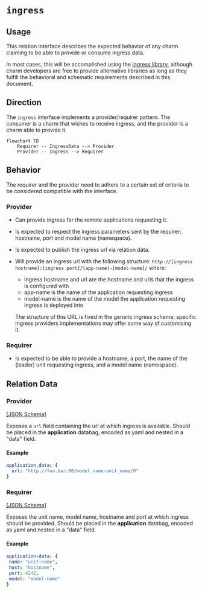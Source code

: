 # `ingress`

## Usage

This relation interface describes the expected behavior of any charm claiming to be able to provide or consume ingress data.

In most cases, this will be accomplished using the [ingress library](https://github.com/canonical/traefik-k8s-operator/blob/main/lib/charms/traefik_k8s/v0/ingress.py), although charm developers are free to provide alternative libraries as long as they fulfill the behavioral and schematic requirements described in this document.

## Direction
The `ingress` interface implements a provider/requirer pattern.
The consumer is a charm that wishes to receive ingress, and the provider is a charm able to provide it.

```mermaid
flowchart TD
    Requirer -- IngressData --> Provider
    Provider -- Ingress --> Requirer
```

## Behavior

The requirer and the provider need to adhere to a certain set of criteria to be considered compatible with the interface.

### Provider

- Can provide ingress for the remote applications requesting it.
- Is expected to respect the ingress parameters sent by the requirer: hostname, port and model name (namespace).
- Is expected to publish the ingress url via relation data.
- Will provide an ingress url with the following structure:
    `http://[ingress hostname]:[ingress port]/[app-name]-[model-name]/`
    where: 
  - ingress hostname and url are the hostname and urls that the ingress is configured with
  - app-name is the name of the application requesting ingress
  - model-name is the name of the model the application requesting ingress is deployed into
    
  The structure of this URL is fixed in the generic ingress schema; specific ingress providers implementations may offer some way of customising it.    

### Requirer

- Is expected to be able to provide a hostname, a port, the name of the (leader) unit requesting ingress, and a model name (namespace). 

## Relation Data

### Provider

[\[JSON Schema\]](./schemas/provider.json)

Exposes a `url` field containing the url at which ingress is available. Should be placed in the **application** databag, encoded as yaml and nested in a "data" field.

#### Example

```yaml
application_data: {
  url: "http://foo.bar:80/model_name-unit_name/0"
}
```

### Requirer

[\[JSON Schema\]](./schemas/requirer.json)

Exposes the unit name, model name, hostname and port at which ingress should be provided. Should be placed in the **application** databag, encoded as yaml and nested in a "data" field.

#### Example
```yaml
application-data: {
 name: "unit-name",
 host: "hostname",
 port: 4242,
 model: "model-name"
}
```


